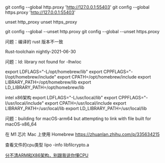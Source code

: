 git config --global http.proxy  'http://127.0.0.1:55403'
git config --global https.proxy  'http://127.0.0.1:55403'
 
unset http_proxy
unset https_proxy

git config --global --unset http.proxy
git config --global --unset https.proxy


问题：编译的 rust 版本不一致

Rust-toolchain
nightly-2021-06-30


问题：ld: library not found for -lhwloc

export LDFLAGS="-L/opt/homebrew/lib"
export CPPFLAGS="-I/opt/homebrew/include"
export CPATH=/opt/homebrew/include
export LIBRARY_PATH=/opt/homebrew/lib
export LD_LIBRARY_PATH=/opt/homebrew/lib

intel x86架构
export LDFLAGS="-L/usr/local/lib"
export CPPFLAGS="-I/usr/local/include"
export CPATH=/usr/local/include
export LIBRARY_PATH=/usr/local/lib
export LD_LIBRARY_PATH=/usr/local/lib



问题：building for macOS-arm64 but attempting to link with file built for macOS-x86_64

在 M1 芯片 Mac 上使用 Homebrew
https://zhuanlan.zhihu.com/p/335634215

查看文件的cpu类型
lipo -info libfilcrypto.a

[分不清ARM和X86架构，别跟我说你懂CPU](https://zhuanlan.zhihu.com/p/21266987)

